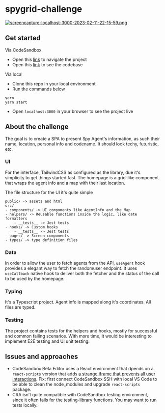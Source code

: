 # spygrid-challenge

[![screencapture-localhost-3000-2023-02-11-22-15-59.png](https://i.postimg.cc/XJ6Q5s0M/screencapture-localhost-3000-2023-02-11-22-15-59.png)](https://postimg.cc/PLKWszxK)

## Get started

Via CodeSandbox

- Open this [link](https://0kx68y-3000.preview.csb.app/) to navigate the project
- Open this [link](https://codesandbox.io/p/github/operfildoluiz/spygrid-challenge/main) to see the codebase

Via local

- Clone this repo in your local environment
- Run the commands below

```
yarn
yarn start
```

- Open `localhost:3000` in your browser to see the project live

## About the challenge

The goal is to create a SPA to present Spy Agent's information, as such their name, location, personal info and codename. It should look techy, futuristic, etc.

### UI

For the interface, TailwindCSS as configured as the library, due it's simplicity to get things started fast. The homepage is a grid-like component that wraps the agent info and a map with their last location.

The file structure for the UI it's quite simple

```
public/ -> assets and html
src/
- components/ -> UI components like AgentInfo and the Map
- helpers/ -> Reusable functions inside the logic, like date formatters
    - __tests__ -> Jest tests
- hooks/ -> Custom hooks
    - __tests__ -> Jest tests
- pages/ -> Screen components
- types/ -> type definition files
```

### Data

In order to allow the user to fetch agents from the API, `useAgent` hook provides a elegant way to fetch the randomuser endpoint. It uses `useCallback` native hook to deliver both the fetcher and the status of the call to be used by the homepage.

### Typing

It's a Typescript project. Agent info is mapped along it's coordinates. All files are typed.

### Testing

The project contains tests for the helpers and hooks, mostly for successful and common failing scenarios. With more time, it would be interesting to implement E2E testing and UI unit testing.

## Issues and approaches

- CodeSandbox Beta Editor uses a React environment that dpends on a `react-scripts` version that adds [a strange iframe that prevents all user interactions](https://stackoverflow.com/questions/69051008/react-injecting-iframe-with-max-z-index-on-reload-after-changes-development). Fix: first connect CodeSandbox SSH with local VS Code to be able to clean the node_modules and upgrade `react-scripts` package.
- CRA isn't quite compatible with CodeSandbox testing environment, since it often fails for the testing-library functions. You may want to run tests locally.
